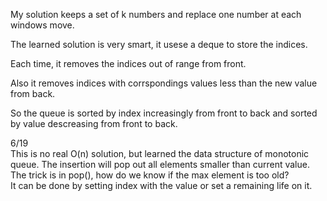 My solution keeps a set of k numbers and replace one number at each windows move.

The learned solution is very smart, it usese a deque to store the indices.

Each time, it removes the indices out of range from front.

Also it removes indices with corrspondings values less than the new value from back.

So the queue is sorted by index increasingly from front to back and sorted by value descreasing from front to back.

6/19\
This is no real O(n) solution, but learned the data structure of monotonic \
queue. The insertion will pop out all elements smaller than current value.\
The trick is in pop(), how do we know if the max element is too old? \
It can be done by setting index with the value or set a remaining life on it.
